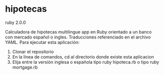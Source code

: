 # hipotecas
ruby 2.0.0

Calculadora de hipotecas multilingue app en Ruby orientado a un banco con mercado español o ingles. Traducciones referenciado en el archivo YAML. Para ejecutar esta aplicación:
1. Clonar el repositorio
2. En la línea de comandos, cd al directorio donde existe esta aplicacion
3. Elija entre la versión inglesa o española
tipo ruby hipoteca.rb
o
tipo ruby mortgage.rb
